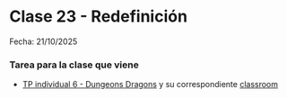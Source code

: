 # Clase 23 - Redefinición

Fecha: 21/10/2025


### Tarea para la clase que viene

* [TP individual 6 - Dungeons Dragons](https://docs.google.com/document/d/1aiHgorQBgIp3TRaGWyV6uTa1YHjldc1wSILqUrrpENA/edit?usp=sharing) y su correspondiente [classroom](https://classroom.github.com/a/hGRhETid)
